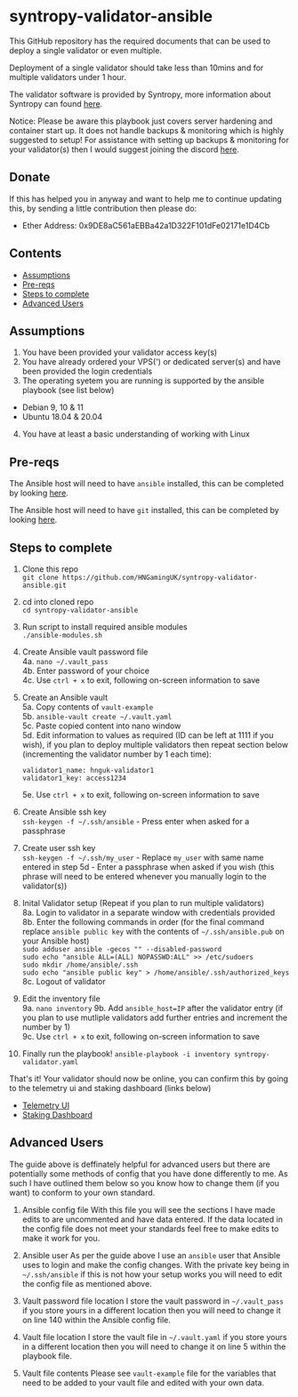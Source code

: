 # syntropy-validator-ansible

This GitHub repository has the required documents that can be used to deploy a single validator or even multiple.

Deployment of a single validator should take less than 10mins and for multiple validators under 1 hour.

The validator software is provided by Syntropy, more information about Syntropy can found [here](https://www.syntropynet.com/).

Notice: Please be aware this playbook just covers server hardening and container start up. It does not handle backups & monitoring which is highly suggested to setup! For assistance with setting up backups & monitoring for your validator(s) then I would suggest joining the discord [here](https://discord.gg/3gc9fzH4qd).

## Donate

If this has helped you in anyway and want to help me to continue updating this, by sending a little contribution then please do:

  - Ether Address: 0x9DE8aC561aEBBa42a1D322F101dFe02171e1D4Cb

## Contents

* [Assumptions](#assumptions)
* [Pre-reqs](#pre-reqs)
* [Steps to complete](#steps-to-complete)  
* [Advanced Users](#advanced-users)

## Assumptions

1. You have been provided your validator access key(s)
2. You have already ordered your VPS(') or dedicated server(s) and have been provided the login credentials  
3. The operating syetem you are running is supported by the ansible playbook (see list below)
  - Debian 9, 10 & 11
  - Ubuntu 18.04 & 20.04
4. You have at least a basic understanding of working with Linux

## Pre-reqs

The Ansible host will need to have `ansible` installed, this can be completed by looking [here](https://docs.ansible.com/ansible/latest/installation_guide/intro_installation.html).

The Ansible host will need to have `git` installed, this can be completed by looking [here](https://git-scm.com/downloads).

## Steps to complete

1. Clone this repo  
`git clone https://github.com/HNGamingUK/syntropy-validator-ansible.git`

2. cd into cloned repo  
`cd syntropy-validator-ansible`

3. Run script to install required ansible modules  
`./ansible-modules.sh`

4. Create Ansible vault password file  
  4a. `nano ~/.vault_pass`  
  4b. Enter password of your choice  
  4c. Use `ctrl + x` to exit, following on-screen information to save

5. Create an Ansible vault  
  5a. Copy contents of `vault-example`  
  5b. `ansible-vault create ~/.vault.yaml`  
  5c. Paste copied content into nano window  
  5d. Edit information to values as required (ID can be left at 1111 if you wish), if you plan to deploy multiple validators then repeat section below (incrementing the validator number by 1 each time):
    ```
    validator1_name: hnguk-validator1
    validator1_key: access1234
    ```
    5e. Use `ctrl + x` to exit, following on-screen information to save

6. Create Ansible ssh key  
`ssh-keygen -f ~/.ssh/ansible` - Press enter when asked for a passphrase

7. Create user ssh key  
`ssh-keygen -f ~/.ssh/my_user` - Replace `my_user` with same name entered in step 5d - Enter a passphrase when asked if you wish (this phrase will need to be entered whenever you manually login to the validator(s))

8. Inital Validator setup (Repeat if you plan to run multiple validators)  
  8a. Login to validator in a separate window with credentials provided  
  8b. Enter the following commands in order (for the final command replace `ansible public key` with the contents of `~/.ssh/ansible.pub` on your Ansible host)  
`sudo adduser ansible -gecos "" --disabled-password`  
`sudo echo "ansible ALL=(ALL) NOPASSWD:ALL" >> /etc/sudoers`  
`sudo mkdir /home/ansible/.ssh`  
`sudo echo "ansible public key" > /home/ansible/.ssh/authorized_keys`  
  8c. Logout of validator

9. Edit the inventory file  
  9a. `nano inventory` 
  9b. Add `ansible_host=IP` after the validator entry (if you plan to use mutliple validators add further entries and increment the number by 1)  
  9c. Use `ctrl + x` to exit, following on-screen information to save

10. Finally run the playbook!
`ansible-playbook -i inventory syntropy-validator.yaml`  

That's it! Your validator should now be online, you can confirm this by going to the telemetry ui and staking dashboard (links below)

* [Telemetry UI](https://telemetry-ui.syntropynet.com/)
* [Staking Dashboard](https://staking.syntropynet.com/)

## Advanced Users
The guide above is deffinately helpful for advanced users but there are potentially some methods of config that you have done differently to me. As such I have outlined them below so you know how to change them (if you want) to conform to your own standard.

1. Ansible config file
With this file you will see the sections I have made edits to are uncommented and have data entered. If the data located in the config file does not meet your standards feel free to make edits to make it work for you.

2. Ansible user
As per the guide above I use an `ansible` user that Ansible uses to login and make the config changes. With the private key being in `~/.ssh/ansible` if this is not how your setup works you will need to edit the config file as mentioned above.

3. Vault password file location
I store the vault password in `~/.vault_pass` if you store yours in a different location then you will need to change it on line 140 within the Ansible config file.

4. Vault file location
I store the vault file in `~/.vault.yaml` if you store yours in a different location then you will need to change it on line 5 within the playbook file.

5. Vault file contents
Please see `vault-example` file for the variables that need to be added to your vault file and edited with your own data.  